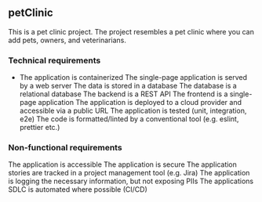 ## petClinic
This is a pet clinic project.
The project resembles a pet clinic where you can add pets, owners, and veterinarians.
### Technical requirements
* The application is containerized
The single-page application is served by a web server
The data is stored in a database
The database is a relational database
The backend is a REST API
The frontend is a single-page application
The application is deployed to a cloud provider and accessible via a public URL
The application is tested (unit, integration, e2e)
The code is formatted/linted by a conventional tool (e.g. eslint, prettier etc.)
### Non-functional requirements
The application is accessible
The application is secure
The application stories are tracked in a project management tool (e.g. Jira)
The application is logging the necessary information, but not exposing PIIs
The applications SDLC is automated where possible (CI/CD)
